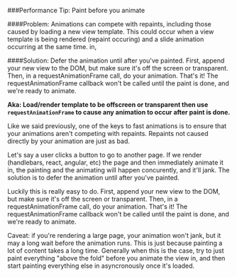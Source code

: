 ###Performance Tip: Paint before you animate

####Problem: 
Animations can compete with repaints, including those caused by loading a new view template. This could occur when a view template is being rendered (repaint occuring) and a slide animation occurring at the same time. in, 

####Solution:
Defer the animation until after you've painted. First, append your new view to the DOM, but make sure it's off the screen or transparent. Then, in a requestAnimationFrame call, do your animation. That's it! The requestAnimationFrame callback won't be called until the paint is done, and we're ready to animate.

**Aka: Load/render template to be offscreen or transparent then use `requestAnimationFrame` to cause any animation to occur after paint is done.**  


Like we said previously, one of the keys to fast animations is to ensure that your animations aren't competing with repaints. Repaints not caused directly by your animation are just as bad.

Let's say a user clicks a button to go to another page. If we render (handlebars, react, angular, etc) the page and then immediately animate it in, the painting and the animating will happen concurently, and it'll jank. The solution is to defer the animation until after you've painted. 

Luckily this is really easy to do. First, append your new view to the DOM, but make sure it's off the screen or transparent. Then, in a requestAnimationFrame call, do your animation. That's it! The requestAnimationFrame callback won't be called until the paint is done, and we're ready to animate.

Caveat: if you're rendering a large page, your animation won't jank, but it may a long wait before the animation runs. This is just because painting a lot of content takes a long time. Generally when this is the case, try to just paint everything "above the fold" before you animate the view in, and then start painting everything else in asyncronously once it's loaded.